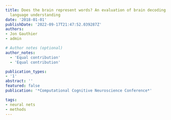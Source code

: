 ```yaml
---
title: Does the brain represent words? An evaluation of brain decoding studies of
  language understanding
date: '2018-01-01'
publishDate: '2022-09-17T21:47:52.039287Z'
authors:
- Jon Gauthier
- admin

# Author notes (optional)
author_notes:
  - 'Equal contribution'
  - 'Equal contribution'

publication_types:
- '1'
abstract: ''
featured: false
publication: '*Computational Cognitive Neuroscience Conference*'

tags:
- neural nets
- methods
---
```

